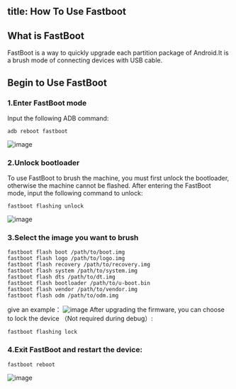 title: How To Use Fastboot
---
## What is FastBoot
FastBoot is a way to quickly upgrade each partition package of Android.It is a brush mode of connecting devices with USB cable.
## Begin to Use FastBoot

### 1.Enter FastBoot mode
Input the following ADB command:
```
adb reboot fastboot
```
![image](/images/vim3/How_To_Use_Fastboot_On_VIM3_1.png)

### 2.Unlock bootloader
To use FastBoot to brush the machine, you must first unlock the bootloader, otherwise the machine cannot be flashed.
After entering the FastBoot mode, input the following command to unlock:
```
fastboot flashing unlock
```
![image](/images/vim3/How_To_Use_Fastboot_On_VIM3_2.png)

### 3.Select the image you want to brush
```
fastboot flash boot /path/to/boot.img
fastboot flash logo /path/to/logo.img
fastboot flash recovery /path/to/recovery.img
fastboot flash system /path/to/system.img
fastboot flash dts /path/to/dt.img
fastboot flash bootloader /path/to/u-boot.bin
fastboot flash vendor /path/to/vendor.img
fastboot flash odm /path/to/odm.img
```
give an example：
![image](/images/vim3/How_To_Use_Fastboot_On_VIM3_3.png)
After upgrading the firmware, you can choose to lock the device （Not required during debug）:
```
fastboot flashing lock
```

### 4.Exit FastBoot and restart the device:
```
fastboot reboot
```
![image](/images/vim3/How_To_Use_Fastboot_On_VIM3_4.png)
